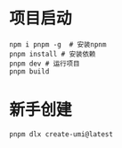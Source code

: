 # 项目启动
```
npm i pnpm -g  # 安装npnm
pnpm install # 安装依赖
pnpm dev # 运行项目
pnpm build
```

# 新手创建
```
pnpm dlx create-umi@latest
```